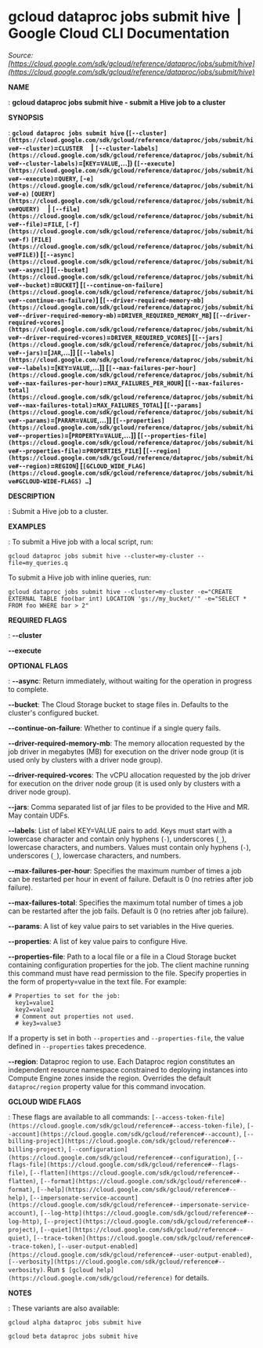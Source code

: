 # gcloud dataproc jobs submit hive  |  Google Cloud CLI Documentation

*Source: [https://cloud.google.com/sdk/gcloud/reference/dataproc/jobs/submit/hive](https://cloud.google.com/sdk/gcloud/reference/dataproc/jobs/submit/hive)*

**NAME**

: **gcloud dataproc jobs submit hive - submit a Hive job to a cluster**

**SYNOPSIS**

: **`gcloud dataproc jobs submit hive` (`[--cluster](https://cloud.google.com/sdk/gcloud/reference/dataproc/jobs/submit/hive#--cluster)`=`CLUSTER`     | `[--cluster-labels](https://cloud.google.com/sdk/gcloud/reference/dataproc/jobs/submit/hive#--cluster-labels)`=[`KEY`=`VALUE`,…]) (`[--execute](https://cloud.google.com/sdk/gcloud/reference/dataproc/jobs/submit/hive#--execute)`=`QUERY`, `[-e](https://cloud.google.com/sdk/gcloud/reference/dataproc/jobs/submit/hive#-e)` `[QUERY](https://cloud.google.com/sdk/gcloud/reference/dataproc/jobs/submit/hive#QUERY)`     | `[--file](https://cloud.google.com/sdk/gcloud/reference/dataproc/jobs/submit/hive#--file)`=`FILE`, `[-f](https://cloud.google.com/sdk/gcloud/reference/dataproc/jobs/submit/hive#-f)` `[FILE](https://cloud.google.com/sdk/gcloud/reference/dataproc/jobs/submit/hive#FILE)`) [`[--async](https://cloud.google.com/sdk/gcloud/reference/dataproc/jobs/submit/hive#--async)`] [`[--bucket](https://cloud.google.com/sdk/gcloud/reference/dataproc/jobs/submit/hive#--bucket)`=`BUCKET`] [`[--continue-on-failure](https://cloud.google.com/sdk/gcloud/reference/dataproc/jobs/submit/hive#--continue-on-failure)`] [`[--driver-required-memory-mb](https://cloud.google.com/sdk/gcloud/reference/dataproc/jobs/submit/hive#--driver-required-memory-mb)`=`DRIVER_REQUIRED_MEMORY_MB`] [`[--driver-required-vcores](https://cloud.google.com/sdk/gcloud/reference/dataproc/jobs/submit/hive#--driver-required-vcores)`=`DRIVER_REQUIRED_VCORES`] [`[--jars](https://cloud.google.com/sdk/gcloud/reference/dataproc/jobs/submit/hive#--jars)`=[`JAR`,…]] [`[--labels](https://cloud.google.com/sdk/gcloud/reference/dataproc/jobs/submit/hive#--labels)`=[`KEY`=`VALUE`,…]] [`[--max-failures-per-hour](https://cloud.google.com/sdk/gcloud/reference/dataproc/jobs/submit/hive#--max-failures-per-hour)`=`MAX_FAILURES_PER_HOUR`] [`[--max-failures-total](https://cloud.google.com/sdk/gcloud/reference/dataproc/jobs/submit/hive#--max-failures-total)`=`MAX_FAILURES_TOTAL`] [`[--params](https://cloud.google.com/sdk/gcloud/reference/dataproc/jobs/submit/hive#--params)`=[`PARAM`=`VALUE`,…]] [`[--properties](https://cloud.google.com/sdk/gcloud/reference/dataproc/jobs/submit/hive#--properties)`=[`PROPERTY`=`VALUE`,…]] [`[--properties-file](https://cloud.google.com/sdk/gcloud/reference/dataproc/jobs/submit/hive#--properties-file)`=`PROPERTIES_FILE`] [`[--region](https://cloud.google.com/sdk/gcloud/reference/dataproc/jobs/submit/hive#--region)`=`REGION`] [`[GCLOUD_WIDE_FLAG](https://cloud.google.com/sdk/gcloud/reference/dataproc/jobs/submit/hive#GCLOUD-WIDE-FLAGS) …`]**

**DESCRIPTION**

: Submit a Hive job to a cluster.

**EXAMPLES**

: To submit a Hive job with a local script, run:

```
gcloud dataproc jobs submit hive --cluster=my-cluster --file=my_queries.q
```

To submit a Hive job with inline queries, run:

```
gcloud dataproc jobs submit hive --cluster=my-cluster -e="CREATE EXTERNAL TABLE foo(bar int) LOCATION 'gs://my_bucket/'" -e="SELECT * FROM foo WHERE bar > 2"
```

**REQUIRED FLAGS**

: **--cluster**

**--execute**

**OPTIONAL FLAGS**

: **--async**:
Return immediately, without waiting for the operation in progress to complete.

**--bucket**:
The Cloud Storage bucket to stage files in. Defaults to the cluster's configured
bucket.

**--continue-on-failure**:
Whether to continue if a single query fails.

**--driver-required-memory-mb**:
The memory allocation requested by the job driver in megabytes (MB) for
execution on the driver node group (it is used only by clusters with a driver
node group).

**--driver-required-vcores**:
The vCPU allocation requested by the job driver for execution on the driver node
group (it is used only by clusters with a driver node group).

**--jars**:
Comma separated list of jar files to be provided to the Hive and MR. May contain
UDFs.

**--labels**:
List of label KEY=VALUE pairs to add.
Keys must start with a lowercase character and contain only hyphens
(`-`), underscores (`_`), lowercase characters, and
numbers. Values must contain only hyphens (`-`), underscores
(`_`), lowercase characters, and numbers.

**--max-failures-per-hour**:
Specifies the maximum number of times a job can be restarted per hour in event
of failure. Default is 0 (no retries after job failure).

**--max-failures-total**:
Specifies the maximum total number of times a job can be restarted after the job
fails. Default is 0 (no retries after job failure).

**--params**:
A list of key value pairs to set variables in the Hive queries.

**--properties**:
A list of key value pairs to configure Hive.

**--properties-file**:
Path to a local file or a file in a Cloud Storage bucket containing
configuration properties for the job. The client machine running this command
must have read permission to the file.
Specify properties in the form of property=value in the text file. For example:

```
# Properties to set for the job:
  key1=value1
  key2=value2
  # Comment out properties not used.
  # key3=value3
```

If a property is set in both `--properties` and
`--properties-file`, the value defined in `--properties`
takes precedence.

**--region**:
Dataproc region to use. Each Dataproc region constitutes an independent resource
namespace constrained to deploying instances into Compute Engine zones inside
the region. Overrides the default `dataproc/region` property value
for this command invocation.

**GCLOUD WIDE FLAGS**

: These flags are available to all commands: `[--access-token-file](https://cloud.google.com/sdk/gcloud/reference#--access-token-file)`,
`[--account](https://cloud.google.com/sdk/gcloud/reference#--account)`, `[--billing-project](https://cloud.google.com/sdk/gcloud/reference#--billing-project)`,
`[--configuration](https://cloud.google.com/sdk/gcloud/reference#--configuration)`,
`[--flags-file](https://cloud.google.com/sdk/gcloud/reference#--flags-file)`,
`[--flatten](https://cloud.google.com/sdk/gcloud/reference#--flatten)`, `[--format](https://cloud.google.com/sdk/gcloud/reference#--format)`, `[--help](https://cloud.google.com/sdk/gcloud/reference#--help)`, `[--impersonate-service-account](https://cloud.google.com/sdk/gcloud/reference#--impersonate-service-account)`,
`[--log-http](https://cloud.google.com/sdk/gcloud/reference#--log-http)`,
`[--project](https://cloud.google.com/sdk/gcloud/reference#--project)`, `[--quiet](https://cloud.google.com/sdk/gcloud/reference#--quiet)`, `[--trace-token](https://cloud.google.com/sdk/gcloud/reference#--trace-token)`, `[--user-output-enabled](https://cloud.google.com/sdk/gcloud/reference#--user-output-enabled)`,
`[--verbosity](https://cloud.google.com/sdk/gcloud/reference#--verbosity)`.
Run `$ [gcloud help](https://cloud.google.com/sdk/gcloud/reference)` for details.

**NOTES**

: These variants are also available:

```
gcloud alpha dataproc jobs submit hive
```

```
gcloud beta dataproc jobs submit hive
```